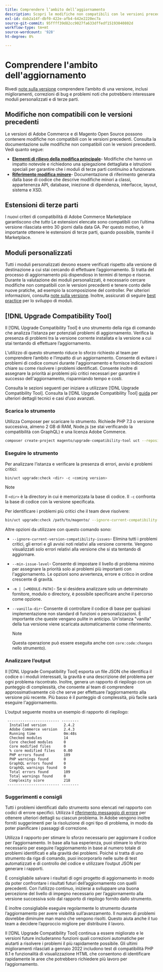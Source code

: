 ```yaml
---
title: Comprendere l’ambito dell’aggiornamento
description: Scopri le modifiche non compatibili con le versioni precedenti di una versione che potrebbero influire sui moduli personalizzati di Adobe Commerce o di Magento Open Source o sulle estensioni di terze parti.
exl-id: dab2a14f-dbf0-422e-afb4-642e2220ec7a
source-git-commit: 95ffff39d82cc9027fa633dffedf15193040802d
workflow-type: tm+mt
source-wordcount: '928'
ht-degree: 0%

---
```


# Comprendere l&#39;ambito dell&#39;aggiornamento

Rivedi [note sulla versione](https://devdocs.magento.com/guides/v2.4/release-notes/bk-release-notes.html) comprendere l’ambito di una versione, inclusi miglioramenti, correzioni di bug e problemi noti che potrebbero interessare moduli personalizzati e di terze parti.

## Modifiche non compatibili con le versioni precedenti

Le versioni di Adobe Commerce e di Magento Open Source possono contenere modifiche non compatibili con le versioni precedenti. Consulta la documentazione sulle modifiche non compatibili con le versioni precedenti. Vedi quanto segue:

- **[Elementi di rilievo della modifica principale](https://devdocs.magento.com/guides/v2.4/release-notes/backward-incompatible-changes/index.html)**- Modifiche che hanno un impatto notevole e richiedono una spiegazione dettagliata e istruzioni speciali per garantire che i moduli di terze parti continuino a funzionare.
- **[Riferimento modifica minore](https://devdocs.magento.com/guides/v2.4/release-notes/backward-incompatible-changes/reference.html)**- Documentazione di riferimento generata dalla base di codice che descrive modifiche minori a classi, appartenenza API, database, iniezione di dipendenza, interfacce, layout, sistema e XSD.

## Estensioni di terze parti

I nuovi criteri di compatibilità di Adobe Commerce Marketplace garantiscono che _tutto_ Le estensioni elencate sono compatibili con l’ultima versione rilasciata entro 30 giorni dalla data GA. Per questo motivo, è importante ottenere le estensioni di terze parti, quando possibile, tramite il Marketplace.

## Moduli personalizzati

Tutti i moduli personalizzati devono essere verificati rispetto alla versione di destinazione a cui stai cercando di effettuare l’aggiornamento. Si tratta del processo di aggiornamento più dispendioso in termini di tempo e risorse. Durante la valutazione dei moduli personalizzati, è necessario cercare modifiche non compatibili con le versioni precedenti e tenere conto delle nuove pratiche, ad esempio la scomposizione del controller. Per ulteriori informazioni, consulta [note sulla versione](https://devdocs.magento.com/guides/v2.4/release-notes/bk-release-notes.html). Inoltre, assicurati di seguire [best practice](https://developer.adobe.com/commerce/php/best-practices/extensions/) per lo sviluppo di moduli.

## [!DNL Upgrade Compatibility Tool]

Il [!DNL Upgrade Compatibility Tool] è uno strumento della riga di comando che analizza l’istanza per potenziali problemi di aggiornamento. Verifica la presenza di problemi tra la versione corrente installata e la versione a cui stai tentando di effettuare l’aggiornamento.

L’utilizzo di questo strumento riduce lo sforzo richiesto al team per comprendere l’ambito e l’impatto di un aggiornamento. Consente di evitare i problemi di codice comuni durante l&#39;aggiornamento e fornisce indicazioni chiare su come risolvere i problemi identificati. Consente inoltre di assegnare la priorità ai problemi più critici necessari per garantire il successo dell&#39;aggiornamento, risparmiando tempo e costi.

Consulta le sezioni seguenti per iniziare a utilizzare [!DNL Upgrade Compatibility Tool]. Consulta la [!DNL Upgrade Compatibility Tool] [guida](../upgrade-compatibility-tool/overview.md) per ulteriori dettagli tecnici e casi d’uso avanzati.

### Scarica lo strumento

Utilizza Composer per scaricare lo strumento. Richiede PHP 7.3 o versione successiva, almeno 2 GB di RAM, Node.js (se stai verificando la compatibilità con GraphQL) e una licenza Adobe Commerce.

```bash
composer create-project magento/upgrade-compatibility-tool uct --repository https://repo.magento.com
```

### Eseguire lo strumento

Per analizzare l’istanza e verificare la presenza di errori, avvisi e problemi critici:

```bash
bin/uct upgrade:check <dir> -c <coming version> 
```

>[!NOTE]
>
> Il `<dir>` è la directory in cui è memorizzata la base di codice. Il `-c` confronta la base di codice con la versione specificata.

Per identificare i problemi più critici che il team deve risolvere:

```bash
bin/uct upgrade:check /path/to/magento/ --ignore-current-compatibility-issues –min-issue-level critical --vanilla-dir /path/to/vanilla/code/ /path/to/magento/app/code/Vendor/
```

Altre opzioni da utilizzare con questo comando sono:

- `--ignore-current-version-compatibility-issues`- Elimina tutti i problemi critici, gli errori e gli avvisi noti relativi alla versione corrente. Vengono visualizzati solo errori relativi alla versione che si sta tentando di aggiornare.

- `--min-issue-level`- Consente di impostare il livello di problema minimo per assegnare la priorità solo ai problemi più importanti con l&#39;aggiornamento. Le opzioni sono avvertenza, errore e critico in ordine crescente di gravità.

- `-m | [=MODULE-PATH]`- Se si desidera analizzare solo un determinato fornitore, modulo o directory, è possibile specificare anche il percorso come opzione.

- `--vanilla-dir`- Consente di controllare il codice di base per qualsiasi implementazione non standard di funzioni o personalizzazioni. È importante che queste vengano pulite in anticipo. Un’istanza &quot;vanilla&quot; della tua versione viene scaricata automaticamente come riferimento.

  >[!NOTE]
  >
  > Questa operazione può essere eseguita anche con `core:code:changes` nello strumento).

### Analizzare l’output

Il [!DNL Upgrade Compatibility Tool] esporta un file JSON che identifica il codice o i moduli interessati, la gravità e una descrizione del problema per ogni problema riscontrato. Inoltre, genera un rapporto di riepilogo con un punteggio di complessità, che consente al team di comprendere approssimativamente ciò che serve per effettuare l’aggiornamento alla versione più recente. Più basso è il punteggio di complessità, più facile sarà eseguire l&#39;aggiornamento.

L’output seguente mostra un esempio di rapporto di riepilogo:

```console
 ------------------------ --------
  Installed version        2.4.2
  Adobe Commerce version   2.4.3
  Running time             0m:48s
  Checked modules          14
  Core checked modules     0
  Core modified files      0
  % core modified files    0.00
  PHP errors found         109
  PHP warnings found       0
  GraphQL errors found     0
  GraphQL warnings found   0
  Total errors found       109
  Total warnings found     0
  Complexity score         218
 ------------------------ --------
```

### Suggerimenti e consigli

Tutti i problemi identificati dallo strumento sono elencati nel rapporto con codici di errore specifici. Utilizza il [riferimento messaggio di errore](../upgrade-compatibility-tool/error-messages.md) per ottenere ulteriori dettagli su ciascun problema. In Adobe vengono inoltre forniti suggerimenti per la risoluzione di ogni tipo di problema, in modo da poter pianificare i passaggi di correzione.

Utilizza il rapporto per stimare lo sforzo necessario per aggiornare il codice per l’aggiornamento. In base alla tua esperienza, puoi stimare lo sforzo necessario per eseguire l’aggiornamento in base al numero totale di problemi identificati e alla gravità dei problemi. Poiché si tratta di uno strumento da riga di comando, puoi incorporarlo nelle suite di test automatizzati e di controllo del codice e utilizzare l’output JSON per generare i rapporti.

È consigliabile salvare i risultati di ogni progetto di aggiornamento in modo da poter confrontare i risultati futuri dell’aggiornamento con quelli precedenti. Con l’utilizzo continuo, inizierai a sviluppare una buona percezione del livello di impegno necessario per l’aggiornamento alla versione successiva solo dal rapporto di riepilogo fornito dallo strumento.

È inoltre consigliabile eseguire regolarmente lo strumento durante l’aggiornamento per avere visibilità sull’avanzamento. Il numero di problemi dovrebbe diminuire man mano che vengono risolti. Questo aiuta anche il tuo team a decidere l’approccio migliore per distribuire il lavoro.

Il [!DNL Upgrade Compatibility Tool] continua a essere migliorato e le versioni future includeranno funzioni quali correzioni automatiche per aiutarti a risolvere i problemi il più rapidamente possibile. Gli ultimi miglioramenti rilasciati a gennaio 2022 includono test di compatibilità PHP 8.1 e funzionalità di visualizzazione HTML che consentono di identificare rapidamente le aree che potrebbero richiedere più lavoro per l’aggiornamento.
